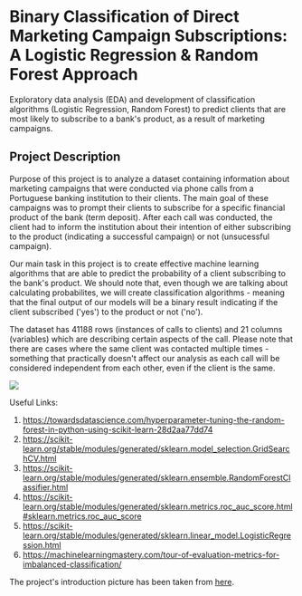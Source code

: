 # Binary Classification of Direct Marketing Campaign Subscriptions: A Logistic Regression \& Random Forest Approach

Exploratory data analysis (EDA) and development of classification algorithms (Logistic Regression, Random Forest) to predict clients that are most likely to subscribe to a bank's product, as a result of marketing campaigns.


## Project Description

Purpose of this project is to analyze a dataset containing information about marketing campaigns that were conducted via phone calls from a Portuguese banking institution to their clients. The main goal of these campaigns was to prompt their clients to subscribe for a specific financial product of the bank (term deposit). After each call was conducted, the client had to inform the institution about their intention of either subscribing to the product (indicating a successful campaign) or not (unsucessful campaign).

Our main task in this project is to create effective machine learning algorithms that are able to predict the probability of a client subscribing to the bank's product. We should note that, even though we are talking about calculating probabilites, we will create classification algorithms - meaning that the final output of our models will be a binary result indicating if the client subscribed ('yes') to the product or not ('no').

The dataset has 41188 rows (instances of calls to clients) and 21 columns (variables) which are describing certain aspects of the call. Please note that there are cases where the same client was contacted multiple times - something that practically doesn't affect our analysis as each call will be considered independent from each other, even if the client is the same.


<img src="https://github.com/gpsyrou/Binary-Classification-on-Bank-Marketing-Campaigns/blob/master/project_picture.jpg" style="vertical-align:middle;margin:0px 0px">

Useful Links:
1. https://towardsdatascience.com/hyperparameter-tuning-the-random-forest-in-python-using-scikit-learn-28d2aa77dd74
2. https://scikit-learn.org/stable/modules/generated/sklearn.model_selection.GridSearchCV.html
3. https://scikit-learn.org/stable/modules/generated/sklearn.ensemble.RandomForestClassifier.html
4. https://scikit-learn.org/stable/modules/generated/sklearn.metrics.roc_auc_score.html#sklearn.metrics.roc_auc_score
5. https://scikit-learn.org/stable/modules/generated/sklearn.linear_model.LogisticRegression.html
6. https://machinelearningmastery.com/tour-of-evaluation-metrics-for-imbalanced-classification/

The project's introduction picture has been taken from <a href="https://slideplayer.com/slide/15747121/">here</a>.
